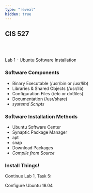 ```yaml
---
type: "reveal"
hidden: true
---
```

<section>
	<h2>CIS 527</h2><br><br><p>Lab 1 - Ubuntu Software Installation</p>
</section>
<section>
  <h3>Software Components</h3>
  <ul>
    <li>Binary Executable (/usr/bin or /usr/lib)</li>
    <li>Libraries & Shared Objects (/usr/lib)</li>
    <li>Configuration Files (/etc or dotfiles)</li>
    <li>Documentation (/usr/share)</li>
    <li><i>systemd Scripts</i></li>
  </ul>
</section>
<section>
  <h3>Software Installation Methods</h3>
  <ul>
    <li>Ubuntu Software Center</li>
    <li>Synaptic Package Manager</li>
    <li>apt</li>
    <li>snap</li>
    <li>Download Packages</li>
    <li><i>Compile from Source</i></li>
  </ul>
</section>
<section>
  <h3>Install Things!</h3>
  <p>Continue Lab 1, Task 5:</p>
  <p>Configure Ubuntu 18.04</p>
</section>
